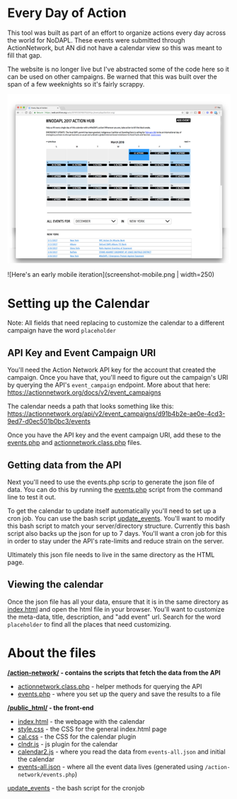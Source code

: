 # Every Day of Action
This tool was built as part of an effort to organize actions every day across the world for NoDAPL. These events were submitted through ActionNetwork, but AN did not have a calendar view so this was meant to fill that gap. 

The website is no longer live but I've abstracted some of the code here so it can be used on other campaigns. Be warned that this was built over the span of a few weeknights so it's fairly scrappy.

![Here's a mashup of screenshots](screenshot.png)

![Here's an early mobile iteration](screenshot-mobile.png | width=250)

# Setting up the Calendar

Note: All fields that need replacing to customize the calendar to a different campaign have the word `placeholder`

## API Key and Event Campaign URI

You'll need the Action Network API key for the account that created the campaign. Once you have that, you'll need to figure out the campaign's URI by querying the API's `event_campaign` endpoint. More about that here: https://actionnetwork.org/docs/v2/event_campaigns

The calendar needs a path that looks something like this: https://actionnetwork.org/api/v2/event_campaigns/d91b4b2e-ae0e-4cd3-9ed7-d0ec501b0bc3/events

Once you have the API key and the event campaign URI, add these to the [events.php](action-network/events.php) and [actionnetwork.class.php](action-network/actionnetwork.class.php) files.

## Getting data from the API

Next you'll need to use the events.php scrip to generate the json file of data. You can do this by running the [events.php](action-network/events.php) script from the command line to test it out. 

To get the calendar to update itself automatically you'll need to set up a cron job. You can use the bash script [update_events](update-events). You'll want to modify this bash script to match your server/directory structure. Currently this bash script also backs up the json for up to 7 days. You'll want a cron job for this in order to stay under the API's rate-limits and reduce strain on the server.

Ultimately this json file needs to live in the same directory as the HTML page.

## Viewing the calendar

Once the json file has all your data, ensure that it is in the same directory as [index.html](public_html/index.html) and open the html file in your browser. You'll want to customize the meta-data, title, description, and "add event" url. Search for the word `placeholder` to find all the places that need customizing. 

# About the files

**[/action-network/](action-network/) - contains the scripts that fetch the data from the API**  
* [actionnetwork.class.php](action-network/actionnetwork.class.php) - helper methods for querying the API
* [events.php](action-network/events.php) - where you set up the query and save the results to a file

**[/public_html/](public_html/) - the front-end**  
* [index.html](public_html/index.html) - the webpage with the calendar
* [style.css](public_html/style.css) - the CSS for the general index.html page
* [cal.css](public_html/cal.css) - the CSS for the calendar plugin
* [clndr.js](public_html/clndr.js) - js plugin for the calendar
* [calendar2.js](public_html/calendar2.js) - where you read the data from `events-all.json` and initial the calendar
* [events-all.json](public_html/events-all.json) - where all the event data lives (generated using `/action-network/events.php`)

[update_events](update_events) - the bash script for the cronjob